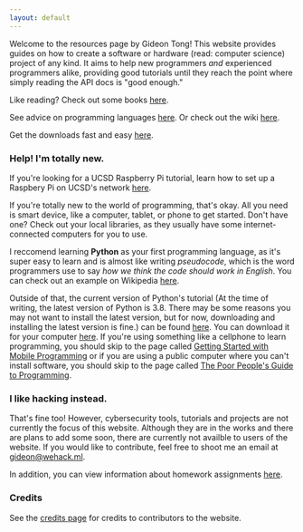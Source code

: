 ```yaml
---
layout: default
---
```


Welcome to the resources page by Gideon Tong! This website provides guides on how to create a software or hardware (read: computer science) project of any kind. It aims to help new programmers *and* experienced programmers alike, providing good tutorials until they reach the point where simply reading the API docs is "good enough."

Like reading? Check out some books [here](/books).

See advice on programming languages [here](/languages). Or check out the wiki [here](/wiki).

Get the downloads fast and easy [here](/downloads).

### Help! I'm totally new.

If you're looking for a UCSD Raspberry Pi tutorial, learn how to set up a Raspbery Pi on UCSD's network [here](pi/ucsd).

If you're totally new to the world of programming, that's okay. All you need is smart device, like a computer, tablet, or phone to get started. Don't have one? Check out your local libraries, as they usually have some internet-connected computers for you to use.

I reccomend learning **Python** as your first programming language, as it's super easy to learn and is almost like writing *pseudocode*, which is the word programmers use to say *how we think the code should work in English*. You can check out an example on Wikipedia [here](https://simple.wikipedia.org/wiki/Pseudocode).

Outside of that, the current version of Python's tutorial (At the time of writing, the latest version of Python is 3.8. There may be some reasons you may not want to install the latest version, but for now, downloading and installing the latest version is fine.) can be found [here](https://docs.python.org/3/tutorial/). You can download it for your computer [here](https://www.python.org/downloads/). If you're using something like a cellphone to learn programming, you should skip to the page called [Getting Started with Mobile Programming](/tutorials/mobile) or if you are using a public computer where you can't install software, you should skip to the page called [The Poor People's Guide to Programming](/tutorials/web).

### I like hacking instead.

That's fine too! However, cybersecurity tools, tutorials and projects are not currently the focus of this website. Although they are in the works and there are plans to add some soon, there are currently not availble to users of the website. If you would like to contribute, feel free to shoot me an email at [gideon@wehack.ml](mailto:gideon@wehack.ml).

In addition, you can view information about homework assignments [here](/homework).

### Credits

See the [credits page](/credits) for credits to contributors to the website.

